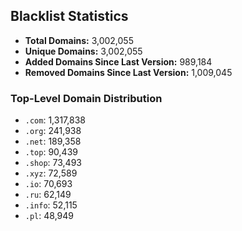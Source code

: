 ## Blacklist Statistics

- **Total Domains:** 3,002,055
- **Unique Domains:** 3,002,055
- **Added Domains Since Last Version:** 989,184
- **Removed Domains Since Last Version:** 1,009,045

### Top-Level Domain Distribution

-  `.com`: 1,317,838
-  `.org`: 241,938
-  `.net`: 189,358
-  `.top`: 90,439
-  `.shop`: 73,493
-  `.xyz`: 72,589
-  `.io`: 70,693
-  `.ru`: 62,149
-  `.info`: 52,115
-  `.pl`: 48,949
